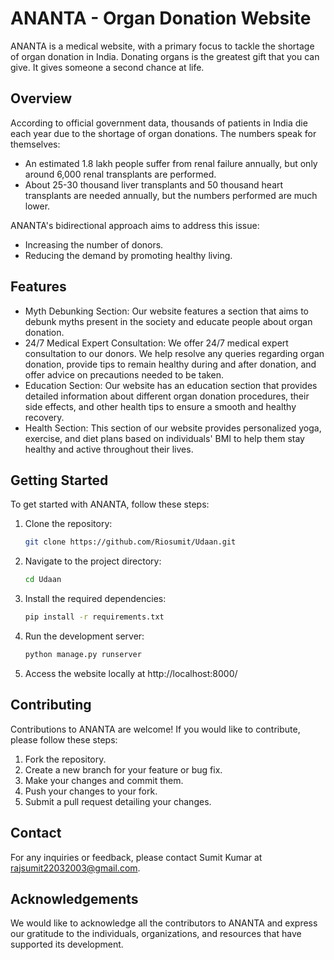 # ANANTA - Organ Donation Website

ANANTA is a medical website, with a primary focus to tackle the shortage of organ donation in India. Donating organs is the greatest gift that you can give. It gives someone a second chance at life.

## Overview

According to official government data, thousands of patients in India die each year due to the shortage of organ donations. The numbers speak for themselves:
- An estimated 1.8 lakh people suffer from renal failure annually, but only around 6,000 renal transplants are performed.
- About 25-30 thousand liver transplants and 50 thousand heart transplants are needed annually, but the numbers performed are much lower.

ANANTA's bidirectional approach aims to address this issue:
- Increasing the number of donors.
- Reducing the demand by promoting healthy living.

## Features

- Myth Debunking Section: Our website features a section that aims to debunk myths present in the society and educate people about organ donation.
- 24/7 Medical Expert Consultation: We offer 24/7 medical expert consultation to our donors. We help resolve any queries regarding organ donation, provide tips to remain healthy during and after donation, and offer advice on precautions needed to be taken.
- Education Section: Our website has an education section that provides detailed information about different organ donation procedures, their side effects, and other health tips to ensure a smooth and healthy recovery.
- Health Section: This section of our website provides personalized yoga, exercise, and diet plans based on individuals' BMI to help them stay healthy and active throughout their lives.

## Getting Started

To get started with ANANTA, follow these steps:

1. Clone the repository:

   ```bash
   git clone https://github.com/Riosumit/Udaan.git

2. Navigate to the project directory:
   ```bash
   cd Udaan

3. Install the required dependencies:
   ```bash
   pip install -r requirements.txt

4. Run the development server:
   ```bash
   python manage.py runserver
   
5. Access the website locally at http://localhost:8000/

## Contributing
Contributions to ANANTA are welcome! If you would like to contribute, please follow these steps:

1. Fork the repository.
2. Create a new branch for your feature or bug fix.
3. Make your changes and commit them.
4. Push your changes to your fork.
5. Submit a pull request detailing your changes.

## Contact
For any inquiries or feedback, please contact Sumit Kumar at rajsumit22032003@gmail.com.

## Acknowledgements
We would like to acknowledge all the contributors to ANANTA and express our gratitude to the individuals, organizations, and resources that have supported its development.
